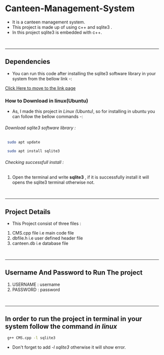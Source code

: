 # Canteen-Management-System

* It is a canteen management system. 
* This project is made up of using c++ and sqlite3 .
* In this project sqlite3 is embedded with c++.

&nbsp;

___
## Dependencies

* You can run this code after installing the sqlite3 software library in your system from the bellow link -:

 [Click Here to move to the link page](https://www.sqlite.org/download.html "https://www.sqlite.org/download.html")

### How to Download in linux(Ubuntu)
* As, I made this project in *Linux (Ubuntu)*, so for installing in ubuntu you can follow the bellow commands -:

###### Download sqlite3 software library :

```bash
 sudo apt update
```
```bash
 sudo apt install sqlite3
```

###### Checking successfull install :

1. Open the terminal and write **sqlite3** , if it is successfully install it will opens the sqlite3 terminal otherwise not.

&nbsp;

___
## Project Details
* This Project consist of three files :

1. CMS.cpp file    i.e main code file
2. dbfile.h        i.e user defined header file
3. canteen.db      i.e database file

&nbsp;

___
## Username And Password to Run The project

1. USERNAME : username
2. PASSWORD : password

&nbsp;

___
## In order to run the project in terminal in your system follow the command *in linux*

```bash
 g++ CMS.cpp -l sqlite3
```

* Don't forget to add *-l sqlite3* otherwise it will show error.
